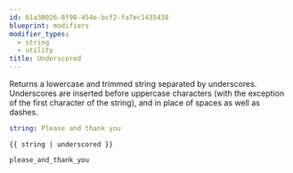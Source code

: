 ```yaml
---
id: 61a30026-8f98-454e-bcf2-fa7ec1435438
blueprint: modifiers
modifier_types:
  - string
  - utility
title: Underscored
---
```

Returns a lowercase and trimmed string separated by underscores.
Underscores are inserted before uppercase characters (with the exception
of the first character of the string), and in place of spaces as well as dashes.


```yaml
string: Please and thank you
```

```
{{ string | underscored }}
```

```html
please_and_thank_you
```
